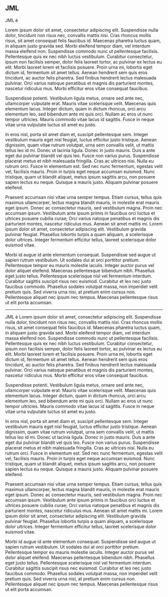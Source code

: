 ## JML

JML è 

Lorem ipsum dolor sit amet, consectetur adipiscing elit. Suspendisse nulla dolor, tincidunt non risus nec, convallis mattis nisi. Cras rhoncus mollis risus, sit amet consequat felis faucibus id. Maecenas pharetra luctus quam, in aliquam justo gravida sed. Morbi eleifend tempor diam, vel interdum massa eleifend non. Suspendisse commodo nunc ut pellentesque facilisis. Pellentesque quis ex nec nibh luctus vestibulum. Curabitur consectetur, ipsum non facilisis semper, dolor felis laoreet tortor, ac pulvinar ex lectus eu elit. Morbi laoreet lorem et facilisis posuere. Proin urna mi, lobortis eget dictum id, fermentum sit amet tellus. Aenean hendrerit sem quis eros tincidunt, ac auctor felis pharetra. Sed finibus hendrerit lectus malesuada pulvinar. Orci varius natoque penatibus et magnis dis parturient montes, nascetur ridiculus mus. Morbi efficitur eros vitae consequat faucibus.

Suspendisse potenti. Vestibulum ligula metus, ornare sed ante nec, ullamcorper vulputate erat. Mauris vitae scelerisque velit. Maecenas quis elementum lacus. Integer dictum, quam in dictum rhoncus, orci arcu elementum leo, sed bibendum ante mi quis orci. Nullam ac eros ut nunc tempor ultricies. Mauris commodo vitae lacus id sagittis. Fusce in neque vitae urna vulputate luctus sit amet eu justo.

In eros nisl, porta sit amet diam et, suscipit pellentesque sem. Integer vestibulum mauris eget nisl feugiat, luctus efficitur justo tristique. Aenean dignissim, quam vitae rutrum volutpat, urna sem convallis velit, ut mattis tellus leo id mi. Donec ut lacinia ligula. Donec in justo mauris. Duis a ante eget dui pulvinar blandit vel quis leo. Fusce non varius purus. Suspendisse placerat metus et nibh malesuada fringilla. Cras ac ultrices nisi. Nulla eu rutrum orci. Fusce in elementum est. Sed nec nunc fermentum, egestas velit vel, facilisis mauris. Proin in turpis eget neque accumsan euismod. Nunc tristique, quam ut blandit aliquet, metus ipsum sagittis arcu, non posuere sapien lectus eu neque. Quisque a mauris justo. Aliquam pulvinar posuere eleifend.

Praesent accumsan nisi vitae urna semper tempus. Etiam cursus, tellus quis maximus ullamcorper, lectus magna blandit mauris, in molestie erat mauris eget ipsum. Donec ac consectetur mauris, sed vestibulum magna. Proin nec accumsan ipsum. Vestibulum ante ipsum primis in faucibus orci luctus et ultrices posuere cubilia curae; Orci varius natoque penatibus et magnis dis parturient montes, nascetur ridiculus mus. Aenean sit amet mattis mi. Lorem ipsum dolor sit amet, consectetur adipiscing elit. Vestibulum gravida pulvinar feugiat. Phasellus lobortis turpis a quam aliquam, a scelerisque dolor ultrices. Integer fermentum efficitur tellus, laoreet scelerisque dolor euismod vitae.

Morbi id augue id ante elementum consequat. Suspendisse sed augue ut sapien rutrum vestibulum. Ut sodales dui at orci porttitor pretium. Pellentesque tempor eu mauris molestie iaculis. Integer auctor purus vel dolor aliquet eleifend. Maecenas pellentesque bibendum nibh. Phasellus eget justo tellus. Pellentesque scelerisque nisl vel fermentum interdum. Curabitur sagittis suscipit risus nec euismod. Curabitur et leo nec justo faucibus commodo. Phasellus sodales volutpat massa, non imperdiet velit pretium quis. Sed viverra urna nisi, at pretium enim cursus non. Pellentesque aliquet nec ipsum nec tempus. Maecenas pellentesque risus ut elit porta accumsan.

---

JML è Lorem ipsum dolor sit amet, consectetur adipiscing elit. Suspendisse nulla dolor, tincidunt non risus nec, convallis mattis nisi. Cras rhoncus mollis risus, sit amet consequat felis faucibus id. Maecenas pharetra luctus quam, in aliquam justo gravida sed. Morbi eleifend tempor diam, vel interdum massa eleifend non. Suspendisse commodo nunc ut pellentesque facilisis. Pellentesque quis ex nec nibh luctus vestibulum. Curabitur consectetur, ipsum non facilisis semper, dolor felis laoreet tortor, ac pulvinar ex lectus eu elit. Morbi laoreet lorem et facilisis posuere. Proin urna mi, lobortis eget dictum id, fermentum sit amet tellus. Aenean hendrerit sem quis eros tincidunt, ac auctor felis pharetra. Sed finibus hendrerit lectus malesuada pulvinar. Orci varius natoque penatibus et magnis dis parturient montes, nascetur ridiculus mus. Morbi efficitur eros vitae consequat faucibus.

Suspendisse potenti. Vestibulum ligula metus, ornare sed ante nec, ullamcorper vulputate erat. Mauris vitae scelerisque velit. Maecenas quis elementum lacus. Integer dictum, quam in dictum rhoncus, orci arcu elementum leo, sed bibendum ante mi quis orci. Nullam ac eros ut nunc tempor ultricies. Mauris commodo vitae lacus id sagittis. Fusce in neque vitae urna vulputate luctus sit amet eu justo.

In eros nisl, porta sit amet diam et, suscipit pellentesque sem. Integer vestibulum mauris eget nisl feugiat, luctus efficitur justo tristique. Aenean dignissim, quam vitae rutrum volutpat, urna sem convallis velit, ut mattis tellus leo id mi. Donec ut lacinia ligula. Donec in justo mauris. Duis a ante eget dui pulvinar blandit vel quis leo. Fusce non varius purus. Suspendisse placerat metus et nibh malesuada fringilla. Cras ac ultrices nisi. Nulla eu rutrum orci. Fusce in elementum est. Sed nec nunc fermentum, egestas velit vel, facilisis mauris. Proin in turpis eget neque accumsan euismod. Nunc tristique, quam ut blandit aliquet, metus ipsum sagittis arcu, non posuere sapien lectus eu neque. Quisque a mauris justo. Aliquam pulvinar posuere eleifend.

Praesent accumsan nisi vitae urna semper tempus. Etiam cursus, tellus quis maximus ullamcorper, lectus magna blandit mauris, in molestie erat mauris eget ipsum. Donec ac consectetur mauris, sed vestibulum magna. Proin nec accumsan ipsum. Vestibulum ante ipsum primis in faucibus orci luctus et ultrices posuere cubilia curae; Orci varius natoque penatibus et magnis dis parturient montes, nascetur ridiculus mus. Aenean sit amet mattis mi. Lorem ipsum dolor sit amet, consectetur adipiscing elit. Vestibulum gravida pulvinar feugiat. Phasellus lobortis turpis a quam aliquam, a scelerisque dolor ultrices. Integer fermentum efficitur tellus, laoreet scelerisque dolor euismod vitae.

Morbi id augue id ante elementum consequat. Suspendisse sed augue ut sapien rutrum vestibulum. Ut sodales dui at orci porttitor pretium. Pellentesque tempor eu mauris molestie iaculis. Integer auctor purus vel dolor aliquet eleifend. Maecenas pellentesque bibendum nibh. Phasellus eget justo tellus. Pellentesque scelerisque nisl vel fermentum interdum. Curabitur sagittis suscipit risus nec euismod. Curabitur et leo nec justo faucibus commodo. Phasellus sodales volutpat massa, non imperdiet velit pretium quis. Sed viverra urna nisi, at pretium enim cursus non. Pellentesque aliquet nec ipsum nec tempus. Maecenas pellentesque risus ut elit porta accumsan.
